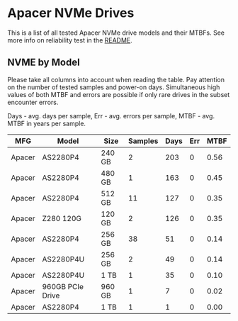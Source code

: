 Apacer NVMe Drives
==================

This is a list of all tested Apacer NVMe drive models and their MTBFs. See more
info on reliability test in the [README](https://github.com/linuxhw/SMART).

NVME by Model
------------

Please take all columns into account when reading the table. Pay attention on the
number of tested samples and power-on days. Simultaneous high values of both MTBF
and errors are possible if only rare drives in the subset encounter errors.

Days - avg. days per sample,
Err  - avg. errors per sample,
MTBF - avg. MTBF in years per sample.

| MFG       | Model              | Size   | Samples | Days  | Err   | MTBF |
|-----------|--------------------|--------|---------|-------|-------|------|
| Apacer    | AS2280P4           | 240 GB | 2       | 203   | 0     | 0.56   |
| Apacer    | AS2280P4           | 480 GB | 1       | 163   | 0     | 0.45   |
| Apacer    | AS2280P4           | 512 GB | 11      | 127   | 0     | 0.35   |
| Apacer    | Z280 120G          | 120 GB | 2       | 126   | 0     | 0.35   |
| Apacer    | AS2280P4           | 256 GB | 38      | 51    | 0     | 0.14   |
| Apacer    | AS2280P4U          | 256 GB | 2       | 49    | 0     | 0.14   |
| Apacer    | AS2280P4U          | 1 TB   | 1       | 35    | 0     | 0.10   |
| Apacer    | 960GB PCIe Drive   | 960 GB | 1       | 7     | 0     | 0.02   |
| Apacer    | AS2280P4           | 1 TB   | 1       | 1     | 0     | 0.00   |

